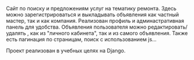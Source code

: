 Сайт по поиску и предложениям услуг на тематику ремонта. 
Здесь можно зарегистрироваться и выкладывать объявления как частный мастер, так и как компания. 
Реализован профиль и админастративная панель для удобства. 
Объявления пользователя можно редактировать/удалять , как из "личного кабинета", так и из самого объявления. 
Также есть пагинация по страницам, поиск с использованием js...

Проект реализован в учебных целях на Django.
